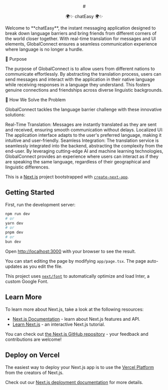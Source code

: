 <center> # <p style = "text-align: center"> 🌍✨ chatEasy 🌍✨ </p> </center>
Welcome to **chatEasy**, the instant messaging application designed to break down language barriers and bring friends from different corners of the world closer together. With real-time translation for messages and UI elements, GlobalConnect ensures a seamless communication experience where language is no longer a hurdle.

📜 Purpose

The purpose of GlobalConnect is to allow users from different nations to communicate effortlessly. By abstracting the translation process, users can send messages and interact with the application in their native language while receiving responses in a language they understand. This fosters genuine connections and friendships across diverse linguistic backgrounds.

🔧 How We Solve the Problem

GlobalConnect tackles the language barrier challenge with these innovative solutions:

Real-Time Translation: Messages are instantly translated as they are sent and received, ensuring smooth communication without delays.
Localized UI: The application interface adapts to the user's preferred language, making it intuitive and user-friendly.
Seamless Integration: The translation service is seamlessly integrated into the backend, abstracting the complexity from the end-user.
By leveraging cutting-edge AI and machine learning technologies, GlobalConnect provides an experience where users can interact as if they are speaking the same language, regardless of their geographical and linguistic differences.

This is a [Next.js](https://nextjs.org/) project bootstrapped with [`create-next-app`](https://github.com/vercel/next.js/tree/canary/packages/create-next-app).

## Getting Started

First, run the development server:

```bash
npm run dev
# or
yarn dev
# or
pnpm dev
# or
bun dev
```

Open [http://localhost:3000](http://localhost:3000) with your browser to see the result.

You can start editing the page by modifying `app/page.tsx`. The page auto-updates as you edit the file.

This project uses [`next/font`](https://nextjs.org/docs/basic-features/font-optimization) to automatically optimize and load Inter, a custom Google Font.

## Learn More

To learn more about Next.js, take a look at the following resources:

- [Next.js Documentation](https://nextjs.org/docs) - learn about Next.js features and API.
- [Learn Next.js](https://nextjs.org/learn) - an interactive Next.js tutorial.

You can check out [the Next.js GitHub repository](https://github.com/vercel/next.js/) - your feedback and contributions are welcome!

## Deploy on Vercel

The easiest way to deploy your Next.js app is to use the [Vercel Platform](https://vercel.com/new?utm_medium=default-template&filter=next.js&utm_source=create-next-app&utm_campaign=create-next-app-readme) from the creators of Next.js.

Check out our [Next.js deployment documentation](https://nextjs.org/docs/deployment) for more details.
